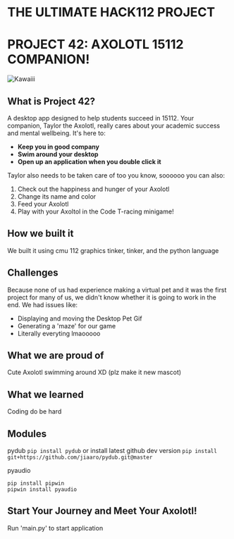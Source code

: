 # THE ULTIMATE HACK112 PROJECT
# PROJECT 42: AXOLOTL 15112 COMPANION!

![Kawaiii](https://imgur.com/Jlwpm0Z)

## What is Project 42?
A desktop app designed to help students succeed in 15112. Your companion, Taylor the Axolotl,
really cares about your academic success and mental wellbeing. It's here to:
* **Keep you in good company**
* **Swim around your desktop** 
* **Open up an application when you double click it**

Taylor also needs to be taken care of too you know, soooooo you can also:
1. Check out the happiness and hunger of your Axolotl
2. Change its name and color
3. Feed your Axolotl
4. Play with your Axoltol in the Code T-racing minigame!

## How we built it
We built it using cmu 112 graphics tinker, tinker, and the python language

## Challenges
Because none of us had experience making a virtual pet and it was the first project for many of us, we didn't know whether it is going to work in the end. We had issues like:
- Displaying and moving the Desktop Pet Gif
- Generating a 'maze' for our game
- Literally everyting lmaooooo

## What we are proud of

Cute Axolotl swimming around XD (plz make it new mascot)

## What we learned

Coding do be hard

## Modules

pydub
```pip install pydub```
or install latest github dev version
```pip install git+https://github.com/jiaaro/pydub.git@master```

pyaudio
```
pip install pipwin 
pipwin install pyaudio
```

## Start Your Journey and Meet Your Axolotl!

Run 'main.py' to start application
